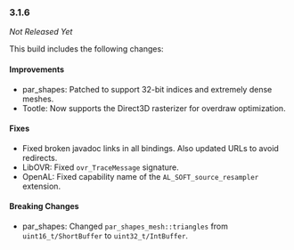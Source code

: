 ### 3.1.6

_Not Released Yet_

This build includes the following changes:

#### Improvements

- par_shapes: Patched to support 32-bit indices and extremely dense meshes.
- Tootle: Now supports the Direct3D rasterizer for overdraw optimization.

#### Fixes

- Fixed broken javadoc links in all bindings. Also updated URLs to avoid redirects.
- LibOVR: Fixed `ovr_TraceMessage` signature. 
- OpenAL: Fixed capability name of the `AL_SOFT_source_resampler` extension.

#### Breaking Changes

- par_shapes: Changed `par_shapes_mesh::triangles` from `uint16_t/ShortBuffer` to `uint32_t/IntBuffer`. 